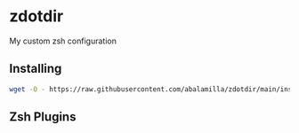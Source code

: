 # zdotdir
My custom zsh configuration

## Installing
```zsh
wget -O - https://raw.githubusercontent.com/abalamilla/zdotdir/main/install.sh | zsh
```

## Zsh Plugins

